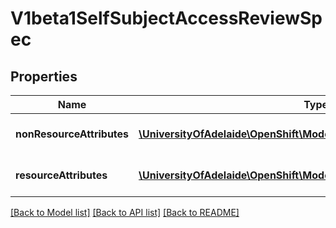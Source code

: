 # V1beta1SelfSubjectAccessReviewSpec

## Properties
Name | Type | Description | Notes
------------ | ------------- | ------------- | -------------
**nonResourceAttributes** | [**\UniversityOfAdelaide\OpenShift\Model\V1beta1NonResourceAttributes**](V1beta1NonResourceAttributes.md) | NonResourceAttributes describes information for a non-resource access request | [optional] 
**resourceAttributes** | [**\UniversityOfAdelaide\OpenShift\Model\V1beta1ResourceAttributes**](V1beta1ResourceAttributes.md) | ResourceAuthorizationAttributes describes information for a resource access request | [optional] 

[[Back to Model list]](../README.md#documentation-for-models) [[Back to API list]](../README.md#documentation-for-api-endpoints) [[Back to README]](../README.md)


